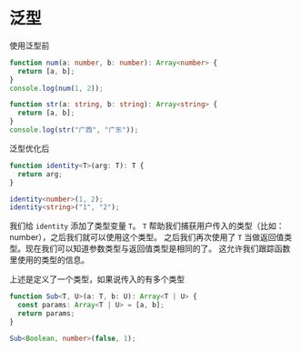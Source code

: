 # 泛型

使用泛型前

```ts
function num(a: number, b: number): Array<number> {
  return [a, b];
}
console.log(num(1, 2));

function str(a: string, b: string): Array<string> {
  return [a, b];
}
console.log(str("广西", "广东"));
```

泛型优化后

```ts
function identity<T>(arg: T): T {
  return arg;
}

identity<number>(1, 2);
identity<string>("1", "2");
```

我们给 `identity` 添加了类型变量 `T`。 `T` 帮助我们捕获用户传入的类型（比如：number），之后我们就可以使用这个类型。 之后我们再次使用了 `T` 当做返回值类型。现在我们可以知道参数类型与返回值类型是相同的了。 这允许我们跟踪函数里使用的类型的信息。

上述是定义了一个类型，如果说传入的有多个类型

```ts
function Sub<T, U>(a: T, b: U): Array<T | U> {
  const params: Array<T | U> = [a, b];
  return params;
}

Sub<Boolean, number>(false, 1);
```
